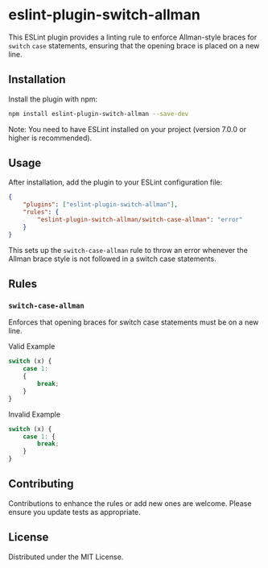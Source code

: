 # eslint-plugin-switch-allman

This ESLint plugin provides a linting rule to enforce Allman-style braces for `switch` `case` statements, ensuring that the opening brace is placed on a new line.

## Installation

Install the plugin with npm:

```bash
npm install eslint-plugin-switch-allman --save-dev
```

Note: You need to have ESLint installed on your project (version 7.0.0 or higher is recommended).

## Usage

After installation, add the plugin to your ESLint configuration file:

```json
{
    "plugins": ["eslint-plugin-switch-allman"],
    "rules": {
        "eslint-plugin-switch-allman/switch-case-allman": "error"
    }
}
```

This sets up the `switch-case-allman` rule to throw an error whenever the Allman brace style is not followed in a switch case statements.

## Rules

### `switch-case-allman`

Enforces that opening braces for switch case statements must be on a new line.

Valid Example

```javascript
switch (x) {
    case 1:
    {
        break;
    }
}
```

Invalid Example

```javascript
switch (x) {
    case 1: {
        break;
    }
}
```

## Contributing

Contributions to enhance the rules or add new ones are welcome. Please ensure you update tests as appropriate.

## License

Distributed under the MIT License.
